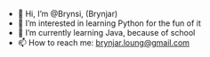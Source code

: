 - 👋 Hi, I’m @Brynsi, (Brynjar)
- 👀 I’m interested in learning Python for the fun of it
- 🌱 I’m currently learning Java, because of school
- 📫 How to reach me: brynjar.loung@gmail.com
